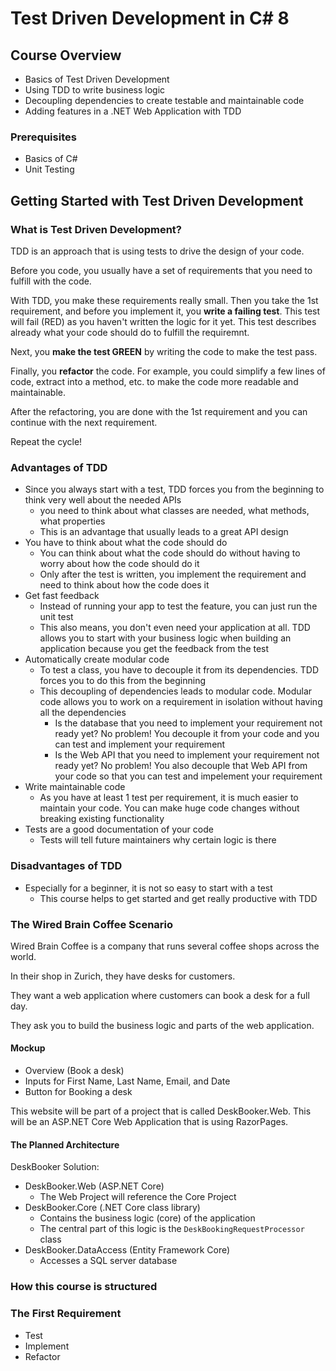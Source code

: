 # Test Driven Development in C# 8

## Course Overview

- Basics of Test Driven Development
- Using TDD to write business logic
- Decoupling dependencies to create testable and maintainable code
- Adding features in a .NET Web Application with TDD

### Prerequisites

- Basics of C#
- Unit Testing

## Getting Started with Test Driven Development

### What is Test Driven Development?

TDD is an approach that is using tests to drive the design of your code.

Before you code, you usually have a set of requirements that you need to fulfill with the code.

With TDD, you make these requirements really small. Then you take the 1st requirement, and before you implement it, you **write a failing test**. This test will fail (RED) as you haven't written the logic for it yet. This test describes already what your code should do to fulfill the requiremnt.

Next, you **make the test GREEN** by writing the code to make the test pass.

Finally, you **refactor** the code. For example, you could simplify a few lines of code, extract into a method, etc. to make the code more readable and maintainable.

After the refactoring, you are done with the 1st requirement and you can continue with the next requirement.

Repeat the cycle!

### Advantages of TDD

- Since you always start with a test, TDD forces you from the beginning to think very well about the needed APIs
  - you need to think about what classes are needed, what methods, what properties
  - This is an advantage that usually leads to a great API design
- You have to think about what the code should do
  - You can think about what the code should do without having to worry about how the code should do it
  - Only after the test is written, you implement the requirement and need to think about how the code does it
- Get fast feedback
  - Instead of running your app to test the feature, you can just run the unit test
  - This also means, you don't even need your application at all. TDD allows you to start with your business logic when building an application because you get the feedback from the test
- Automatically create modular code
  - To test a class, you have to decouple it from its dependencies. TDD forces you to do this from the beginning
  - This decoupling of dependencies leads to modular code. Modular code allows you to work on a requirement in isolation without having all the dependencies
    - Is the database that you need to implement your requirement not ready yet? No problem! You decouple it from your code and you can test and implement your requirement
    - Is the Web API that you need to implement your requirement not ready yet? No problem! You also decouple that Web API from your code so that you can test and impelement your requirement
- Write maintainable code
  - As you have at least 1 test per requirement, it is much easier to maintain your code. You can make huge code changes without breaking existing functionality
- Tests are a good documentation of your code
  - Tests will tell future maintainers why certain logic is there

### Disadvantages of TDD

- Especially for a beginner, it is not so easy to start with a test
  - This course helps to get started and get really productive with TDD

### The Wired Brain Coffee Scenario

Wired Brain Coffee is a company that runs several coffee shops across the world.

In their shop in Zurich, they have desks for customers.

They want a web application where customers can book a desk for a full day.

They ask you to build the business logic and parts of the web application.

#### Mockup

- Overview (Book a desk)
- Inputs for First Name, Last Name, Email, and Date
- Button for Booking a desk

This website will be part of a project that is called DeskBooker.Web. This will be an ASP.NET Core Web Application that is using RazorPages.

#### The Planned Architecture

DeskBooker Solution:

- DeskBooker.Web (ASP.NET Core)
  - The Web Project will reference the Core Project
- DeskBooker.Core (.NET Core class library)
  - Contains the business logic (core) of the application
  - The central part of this logic is the `DeskBookingRequestProcessor` class
- DeskBooker.DataAccess (Entity Framework Core)
  - Accesses a SQL server database

### How this course is structured

### The First Requirement

- Test
- Implement
- Refactor
